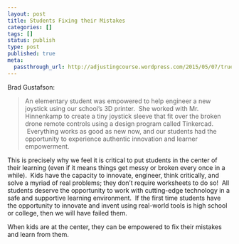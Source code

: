 ```yaml
---
layout: post
title: Students Fixing their Mistakes
categories: []
tags: []
status: publish
type: post
published: true
meta:
  passthrough_url: http://adjustingcourse.wordpress.com/2015/05/07/true-learner-empowerment/
---
```


Brad Gustafson:


>An elementary student was empowered to help engineer a new joystick using our school’s 3D printer.  She worked with Mr. Hinnenkamp to create a tiny joystick sleeve that fit over the broken drone remote controls using a design program called Tinkercad.  Everything works as good as new now, and our students had the opportunity to experience authentic innovation and learner empowerment.
  
  
This is precisely why we feel it is critical to put students in the center of their learning (even if it means things get messy or broken every once in a while).  Kids have the capacity to innovate, engineer, think critically, and solve a myriad of real problems; they don’t require worksheets to do so!  All students deserve the opportunity to work with cutting-edge technology in a safe and supportive learning environment.  If the first time students have the opportunity to innovate and invent using real-world tools is high school or college, then we will have failed them.



When kids are at the center, they can be empowered to fix their mistakes and learn from them.
